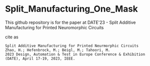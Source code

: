# Split_Manufacturing_One_Mask

This github repository is for the paper at DATE'23 - Split Additive Manufacturing for Printed Neuromorphic Circuits

cite as
```
Split Additive Manufacturing for Printed Neurmorphic Circuits
Zhao, H.; Hefenbrock, M.; Beigl, M.; Tahoori, M.
2023 Design, Automation & Test in Europe Conference & Exhibition (DATE), April 17-19, 2023, IEEE.
```
